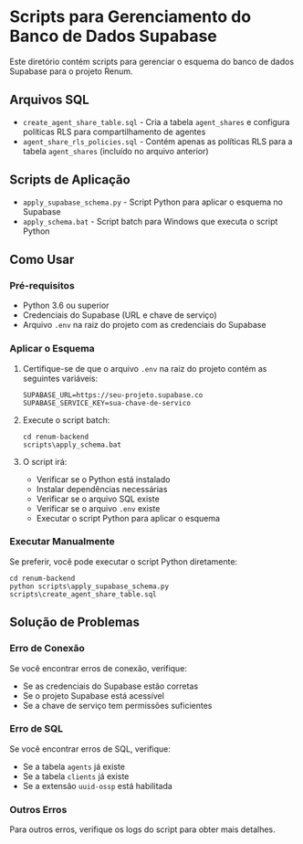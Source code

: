 # Scripts para Gerenciamento do Banco de Dados Supabase

Este diretório contém scripts para gerenciar o esquema do banco de dados Supabase para o projeto Renum.

## Arquivos SQL

- `create_agent_share_table.sql` - Cria a tabela `agent_shares` e configura políticas RLS para compartilhamento de agentes
- `agent_share_rls_policies.sql` - Contém apenas as políticas RLS para a tabela `agent_shares` (incluído no arquivo anterior)

## Scripts de Aplicação

- `apply_supabase_schema.py` - Script Python para aplicar o esquema no Supabase
- `apply_schema.bat` - Script batch para Windows que executa o script Python

## Como Usar

### Pré-requisitos

- Python 3.6 ou superior
- Credenciais do Supabase (URL e chave de serviço)
- Arquivo `.env` na raiz do projeto com as credenciais do Supabase

### Aplicar o Esquema

1. Certifique-se de que o arquivo `.env` na raiz do projeto contém as seguintes variáveis:
   ```
   SUPABASE_URL=https://seu-projeto.supabase.co
   SUPABASE_SERVICE_KEY=sua-chave-de-servico
   ```

2. Execute o script batch:
   ```
   cd renum-backend
   scripts\apply_schema.bat
   ```

3. O script irá:
   - Verificar se o Python está instalado
   - Instalar dependências necessárias
   - Verificar se o arquivo SQL existe
   - Verificar se o arquivo `.env` existe
   - Executar o script Python para aplicar o esquema

### Executar Manualmente

Se preferir, você pode executar o script Python diretamente:

```
cd renum-backend
python scripts\apply_supabase_schema.py scripts\create_agent_share_table.sql
```

## Solução de Problemas

### Erro de Conexão

Se você encontrar erros de conexão, verifique:
- Se as credenciais do Supabase estão corretas
- Se o projeto Supabase está acessível
- Se a chave de serviço tem permissões suficientes

### Erro de SQL

Se você encontrar erros de SQL, verifique:
- Se a tabela `agents` já existe
- Se a tabela `clients` já existe
- Se a extensão `uuid-ossp` está habilitada

### Outros Erros

Para outros erros, verifique os logs do script para obter mais detalhes.
